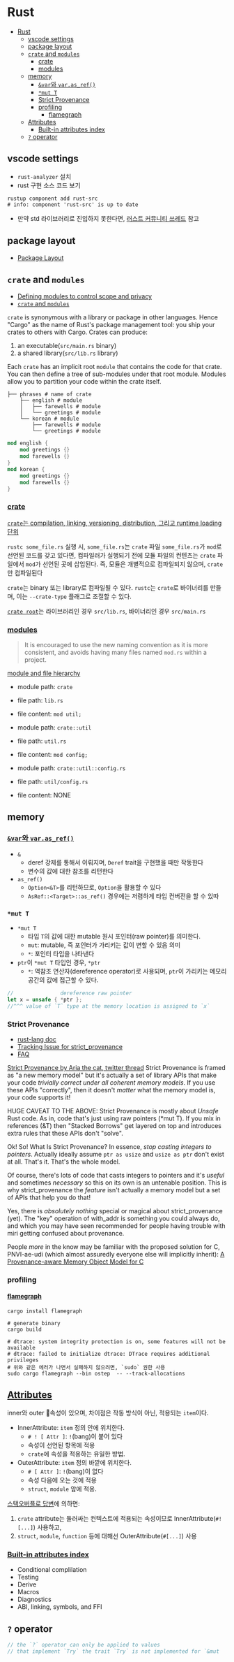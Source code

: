 # Rust

- [Rust](#rust)
    - [vscode settings](#vscode-settings)
    - [package layout](#package-layout)
    - [`crate` and `modules`](#crate-and-modules)
        - [crate](#crate)
        - [modules](#modules)
    - [memory](#memory)
        - [`&var`와 `var.as_ref()`](#var와-varas_ref)
        - [`*mut T`](#mut-t)
        - [Strict Provenance](#strict-provenance)
        - [profiling](#profiling)
            - [flamegraph](#flamegraph)
    - [Attributes](#attributes)
        - [Built-in attributes index](#built-in-attributes-index)
    - [`?` operator](#-operator)

## vscode settings

- `rust-analyzer` 설치
- rust 구현 소스 코드 보기

```shell
rustup component add rust-src
# info: component 'rust-src' is up to date
```

- 만약 std 라이브러리로 진입하지 못한다면, [러스트 커뮤니티 쓰레드](https://users.rust-lang.org/t/solved-how-to-step-into-std-source-code-when-debugging-in-vs-code/25319) 참고

## package layout

- [Package Layout](https://doc.rust-lang.org/cargo/guide/project-layout.html)

## `crate` and `modules`

- [Defining modules to control scope and privacy](https://doc.rust-lang.org/book/ch07-02-defining-modules-to-control-scope-and-privacy.html)
- [`crate` and `modules`](https://www.cs.brandeis.edu/~cs146a/rust/doc-02-21-2015/book/crates-and-modules.html)

`crate` is synonymous with a library or package in other languages. Hence "Cargo" as the name of Rust's package management tool: you ship your crates to others with Cargo. Crates can produce:
1. an executable(`src/main.rs` binary)
2. a shared library(`src/lib.rs` library)

Each `crate` has an implicit root `module` that contains the code for that crate. You can then define a tree of sub-modules under that root module. Modules allow you to partition your code within the crate itself.

```shell
├── phrases # name of crate
    ├── english # module
    │   ├── farewells # module
    │   └── greetings # module
    └── korean # module
        ├── farewells # module
        └── greetings # module
```

```rust
mod english {
    mod greetings {}
    mod farewells {}
}
mod korean {
    mod greetings {}
    mod farewells {}
}
```

### [crate](https://doc.rust-lang.org/rust-by-example/crates.html)

[`crate`는 compilation, linking, versioning, distribution, 그리고 runtime loading 단위](https://doc.rust-lang.org/reference/crates-and-source-files.html)

`rustc some_file.rs` 실행 시, `some_file.rs`는 `crate` 파일
`some_file.rs`가 `mod`로 선언된 코드를 갖고 있다면, 컴파일러가 실행되기 전에 모듈 파일의 컨텐츠는 `crate` 파일에서 `mod`가 선언된 곳에 삽입된다.
즉, 모듈은 개별적으로 컴파일되지 않으며, `crate`만 컴파일된다

`crate`는 binary 또는 library로 컴파일될 수 있다. `rustc`는 `crate`로 바이너리를 만들며, 이는 `--crate-type` 플래그로 조절할 수 있다.

[`crate root`](https://doc.rust-lang.org/book/ch07-02-defining-modules-to-control-scope-and-privacy.html)는 라이브러리인 경우 `src/lib.rs`, 바이너리인 경우 `src/main.rs`

### [modules](https://doc.rust-lang.org/reference/items/modules.html)

> It is encouraged to use the new naming convention as it is more consistent, and avoids having many files named `mod.rs` within a project.

[module and file hierarchy](https://doc.rust-lang.org/reference/items/modules.html)

- module path: `crate`
- file path: `lib.rs`
- file content: `mod util;`

- module path: `crate::util`
- file path: `util.rs`
- file content: `mod config;`

- module path: `crate::util::config.rs`
- file path: `util/config.rs`
- file content: NONE

## memory

### [`&var`와 `var.as_ref()`](https://users.rust-lang.org/t/what-is-the-difference-between-as-ref/76059/4)

- `&`
    - deref 강제를 통해서 이뤄지며, `Deref` trait을 구현했을 때만 작동한다
    - 변수의 값에 대한 참조를 리턴한다
- `as_ref()`
    - `Option<&T>`를 리턴하므로, `Option`을 활용할 수 있다
    - `AsRef::<Target>::as_ref()` 경우에는 저렴하게 타입 컨버전을 할 수 있따

### `*mut T`

- `*mut T`
    - 타입 `T`의 값에 대한 mutable 원시 포인터(raw pointer)를 의미한다.
    - `mut`: mutable, 즉 포인터가 가리키는 값이 변할 수 있음 의미
    - `*`: 포인터 타입을 나타낸다
- `ptr`이 `*mut T` 타입인 경우, `*ptr`
    - `*`: 역참조 연산자(dereference operator)로 사용되며, `ptr`이 가리키는 메모리 공간의 값에 접근할 수 있다.

```rs
//               dereference raw pointer
let x = unsafe { *ptr };
//^^^ value of `T` type at the memory location is assigned to `x`
```

### Strict Provenance

- [rust-lang doc](https://doc.rust-lang.org/nightly/std/ptr/index.html#strict-provenance)
- [Tracking Issue for strict_provenance](https://github.com/rust-lang/rust/issues/95228)
- [FAQ](https://github.com/rust-lang/rust/issues/95228#issuecomment-1075881238)

[Strict Provenance by Aria the cat, twitter thread](https://twitter.com/gankra_/status/1509335249871900678)
Strict Provenance is framed as "a new memory model" but it's actually a set of library APIs that make your code *trivially correct under all coherent memory models*. If you use these APIs "correctly", then it doesn't *matter* what the memory model is, your code supports it!

HUGE CAVEAT TO THE ABOVE: Strict Provenance is mostly about *Unsafe* Rust code. As in, code that's just using raw pointers (*mut T). If you mix in references (&T) then "Stacked Borrows" get layered on top and introduces extra rules that these APIs don't "solve".

Ok! So! What Is Strict Provenance?
In essence, *stop casting integers to pointers*.
Actually ideally assume `ptr as usize` and `usize as ptr` don't exist at all.
That's it. That's the whole model.

Of course, there's lots of code that casts integers to pointers and it's *useful* and sometimes *necessary* so this on its own is an untenable position. This is why strict_provenance the *feature* isn't actually a memory model but a set of APIs that help you do that!

Yes, there is *absolutely nothing* special or magical about strict_provenance (yet). The "key" operation of with_addr is something you could always do, and which you may have seen recommended for people having trouble with miri getting confused about provenance.

People *more* in the know may be familiar with the proposed solution for C, PNVI-ae-udi (which almost assuredly everyone else will implicitly inherit): [A Provenance-aware Memory Object Model for C](https://www.open-std.org/jtc1/sc22/wg14/www/docs/n2676.pdf)

### profiling

#### [flamegraph](https://github.com/flamegraph-rs/flamegraph)

```shell
cargo install flamegraph
```

```shell
# generate binary
cargo build

# dtrace: system integrity protection is on, some features will not be available
# dtrace: failed to initialize dtrace: DTrace requires additional privileges
# 위와 같은 에러가 나면서 실패하지 않으려면, `sudo` 권한 사용
sudo cargo flamegraph --bin ostep  -- --track-allocations
```

## [Attributes](https://doc.rust-lang.org/reference/attributes.html)

inner와 outer 속성이 있으며, 차이점은 작동 방식이 아닌, 적용되는 `item`이다.

- InnerAttribute: `item` 정의 안에 위치한다.
    - `# ! [ Attr ]`: `!`(bang)이 붙어 있다
    - 속성이 선언된 항목에 적용
    - `crate`에 속성을 적용하는 유일한 방법.
- OuterAttribute: `item` 정의 바깥에 위치한다.
    - `# [ Attr ]`: `!`(bang)이 없다
    - 속성 다음에 오는 것에 적용
    - `struct`, `module` 앞에 적용.

[스택오버플로 답변](https://stackoverflow.com/a/27455138)에 의하면:
1. `crate` attribute는 둘러싸는 컨텍스트에 적용되는 속성이므로 InnerAttribute(`#![...]`) 사용하고,
2. `struct`, `module`, `function` 등에 대해선 OuterAttribute(`#[...]`) 사용

### [Built-in attributes index](https://doc.rust-lang.org/reference/attributes.html#built-in-attributes-index)

- Conditional complilation
- Testing
- Derive
- Macros
- Diagnostics
- ABI, linking, symbols, and FFI

## `?` operator

```rs
// the `?` operator can only be applied to values
// that implement `Try` the trait `Try` is not implemented for `&mut
```
